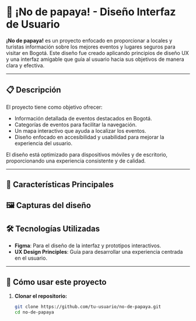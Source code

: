 # 🌟 ¡No de papaya! - Diseño Interfaz de Usuario

**¡No de papaya!** es un proyecto enfocado en proporcionar a locales y turistas información sobre los mejores eventos y lugares seguros para visitar en Bogotá. Este diseño fue creado aplicando principios de diseño UX y una interfaz amigable que guía al usuario hacia sus objetivos de manera clara y efectiva.

---

## 📋 Descripción

El proyecto tiene como objetivo ofrecer:
- Información detallada de eventos destacados en Bogotá.
- Categorías de eventos para facilitar la navegación.
- Un mapa interactivo que ayuda a localizar los eventos.
- Diseño enfocado en accesibilidad y usabilidad para mejorar la experiencia del usuario.

El diseño está optimizado para dispositivos móviles y de escritorio, proporcionando una experiencia consistente y de calidad.

---

## 🌟 Características Principales

## 🖼️ Capturas del diseño

## 🛠️ Tecnologías Utilizadas

- **Figma**: Para el diseño de la interfaz y prototipos interactivos.
- **UX Design Principles**: Guía para desarrollar una experiencia centrada en el usuario.

---

## 🚀 Cómo usar este proyecto

1. **Clonar el repositorio:**
   ```bash
   git clone https://github.com/tu-usuario/no-de-papaya.git
   cd no-de-papaya
